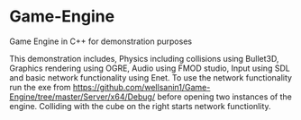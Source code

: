 # Game-Engine
Game Engine in C++ for demonstration purposes

This demonstration includes, Physics including collisions using Bullet3D, Graphics rendering using OGRE, Audio using FMOD studio, Input using SDL and basic network functionality using Enet. To use the network functionality run the exe from https://github.com/wellsanin1/Game-Engine/tree/master/Server/x64/Debug/ before opening two instances of the engine. Colliding with the cube on the right starts network functionlity.
